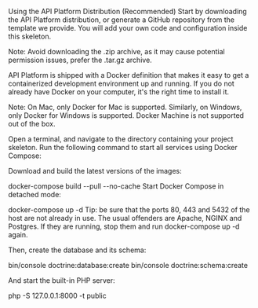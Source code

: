 Using the API Platform Distribution (Recommended)
Start by downloading the API Platform distribution, or generate a GitHub repository from the template we provide. You will add your own code and configuration inside this skeleton.

Note: Avoid downloading the .zip archive, as it may cause potential permission issues, prefer the .tar.gz archive.

API Platform is shipped with a Docker definition that makes it easy to get a containerized development environment up and running. If you do not already have Docker on your computer, it's the right time to install it.

Note: On Mac, only Docker for Mac is supported. Similarly, on Windows, only Docker for Windows is supported. Docker Machine is not supported out of the box.

Open a terminal, and navigate to the directory containing your project skeleton. Run the following command to start all services using Docker Compose:

Download and build the latest versions of the images:

docker-compose build --pull --no-cache
Start Docker Compose in detached mode:

docker-compose up -d 
Tip: be sure that the ports 80, 443 and 5432 of the host are not already in use. The usual offenders are Apache, NGINX and Postgres. If they are running, stop them and run docker-compose up -d again.


Then, create the database and its schema:

bin/console doctrine:database:create
bin/console doctrine:schema:create

And start the built-in PHP server:

php -S 127.0.0.1:8000 -t public
